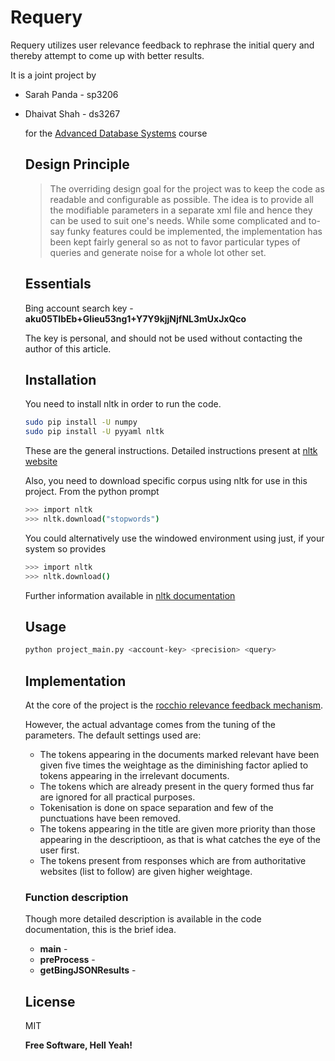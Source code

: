 Requery
=========

Requery utilizes user relevance feedback to rephrase the initial query and thereby attempt to come up with better results.

It is a joint project by
  - Sarah Panda - sp3206
  - Dhaivat Shah - ds3267

    for the [Advanced Database Systems](http://www.cs.columbia.edu/~gravano/cs6111/) course

    Design Principle
    ----------------

    > The overriding design goal for the project
    > was to keep the code as readable and configurable as possible. 
    > The idea is to provide all the modifiable parameters
    > in a separate xml file and hence they can be used to suit one's 
    > needs. While some complicated and to-say funky features
    > could be implemented, the implementation has been kept fairly general
    > so as not to favor particular types of queries and generate noise for
    > a whole lot other set.


    Essentials
    ----

    Bing account search key - **aku05TIbEb+Glieu53ng1+Y7Y9kjjNjfNL3mUxJxQco**

    The key is personal, and should not be used without contacting the author of this article.

    Installation
    --------------

    You need to install nltk in order to run the code.

    ```sh
    sudo pip install -U numpy
    sudo pip install -U pyyaml nltk
    ```
    These are the general instructions. Detailed instructions present at [nltk website](http://www.nltk.org/install.html)

    Also, you need to download specific corpus using nltk for use in this project. From the python prompt

    ```sh
    >>> import nltk
    >>> nltk.download("stopwords")
    ```
    You could alternatively use the windowed environment using just, if your system so provides
    ```sh
    >>> import nltk
    >>> nltk.download()
    ```
    Further information available in [nltk documentation](http://www.nltk.org/data.html)


    Usage
    -----------

    ```sh
    python project_main.py <account-key> <precision> <query>
    ```

    Implementation
    ---------------
    At the core of the project is the [rocchio relevance feedback mechanism](http://en.wikipedia.org/wiki/Rocchio_algorithm).

    However, the actual advantage comes from the tuning of the parameters. The default settings used are:
    - The tokens appearing in the documents marked relevant have been given five times the weightage as the diminishing factor aplied to tokens appearing in the irrelevant documents.
    - The tokens which are already present in the query formed thus far are ignored for all practical purposes.
    - Tokenisation is done on space separation and few of the punctuations have been removed.
    - The tokens appearing in the title are given more priority than those appearing in the descriptioon, as that is what catches the eye of the user first.
    - The tokens present from responses which are from authoritative websites (list to follow) are given higher weightage.


    ### Function description
    Though more detailed description is available in the code documentation, this is the brief idea.

    * **main** - 
    * **preProcess** - 
    * **getBingJSONResults** - 


    License
    ----

    MIT


    **Free Software, Hell Yeah!**
